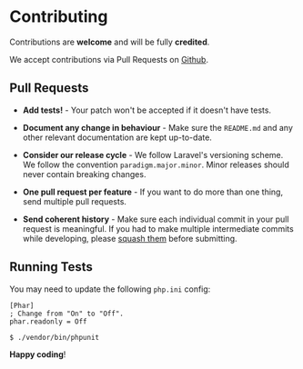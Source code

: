 # Contributing

Contributions are **welcome** and will be fully **credited**.

We accept contributions via Pull Requests on [Github](https://github.com/laravel-zero/framework).


## Pull Requests

- **Add tests!** - Your patch won't be accepted if it doesn't have tests.

- **Document any change in behaviour** - Make sure the `README.md` and any other relevant documentation are kept up-to-date.

- **Consider our release cycle** - We follow Laravel's versioning scheme. We follow the convention `paradigm.major.minor`. Minor releases should never contain breaking changes.

- **One pull request per feature** - If you want to do more than one thing, send multiple pull requests.

- **Send coherent history** - Make sure each individual commit in your pull request is meaningful. If you had to make multiple intermediate commits while developing, please [squash them](http://www.git-scm.com/book/en/v2/Git-Tools-Rewriting-History#Changing-Multiple-Commit-Messages) before submitting.


## Running Tests

You may need to update the following `php.ini` config:

```
[Phar]
; Change from "On" to "Off".
phar.readonly = Off
```

``` bash
$ ./vendor/bin/phpunit
```

**Happy coding**!
